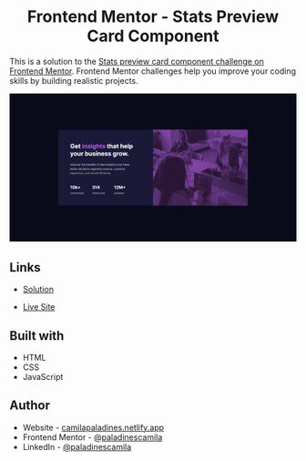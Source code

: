 <h1 align="center"> Frontend Mentor - Stats Preview Card Component</h1>

This is a solution to the [Stats preview card component challenge on Frontend Mentor](https://www.frontendmentor.io/challenges/stats-preview-card-component-8JqbgoU62). Frontend Mentor challenges help you improve your coding skills by building realistic projects.

![](img/screenshoot.png)

## Links

-   [Solution](https://www.frontendmentor.io/solutions/stats-preview-card-componen-VHiHcHFpNk)

-   [Live Site](https://spcc-frontend-mentor.netlify.app/)

## Built with

-   HTML
-   CSS
-   JavaScript

## Author

-   Website - [camilapaladines.netlify.app](https://camilapaladines.netlify.app/)
-   Frontend Mentor - [@paladinescamila](https://www.frontendmentor.io/profile/paladinescamila)
-   LinkedIn - [@paladinescamila](https://co.linkedin.com/in/paladinescamila)
